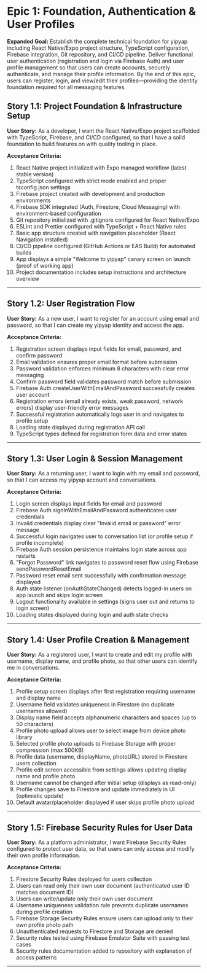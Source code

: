 # Epic 1: Foundation, Authentication & User Profiles

**Expanded Goal:** Establish the complete technical foundation for yipyap including React Native/Expo project structure, TypeScript configuration, Firebase integration, Git repository, and CI/CD pipeline. Deliver functional user authentication (registration and login via Firebase Auth) and user profile management so that users can create accounts, securely authenticate, and manage their profile information. By the end of this epic, users can register, login, and view/edit their profiles—providing the identity foundation required for all messaging features.

## Story 1.1: Project Foundation & Infrastructure Setup

**User Story:**
As a developer,
I want the React Native/Expo project scaffolded with TypeScript, Firebase, and CI/CD configured,
so that I have a solid foundation to build features on with quality tooling in place.

**Acceptance Criteria:**

1. React Native project initialized with Expo managed workflow (latest stable version)
2. TypeScript configured with strict mode enabled and proper tsconfig.json settings
3. Firebase project created with development and production environments
4. Firebase SDK integrated (Auth, Firestore, Cloud Messaging) with environment-based configuration
5. Git repository initialized with .gitignore configured for React Native/Expo
6. ESLint and Prettier configured with TypeScript + React Native rules
7. Basic app structure created with navigation placeholder (React Navigation installed)
8. CI/CD pipeline configured (GitHub Actions or EAS Build) for automated builds
9. App displays a simple "Welcome to yipyap" canary screen on launch (proof of working app)
10. Project documentation includes setup instructions and architecture overview

---

## Story 1.2: User Registration Flow

**User Story:**
As a new user,
I want to register for an account using email and password,
so that I can create my yipyap identity and access the app.

**Acceptance Criteria:**

1. Registration screen displays input fields for email, password, and confirm password
2. Email validation ensures proper email format before submission
3. Password validation enforces minimum 8 characters with clear error messaging
4. Confirm password field validates password match before submission
5. Firebase Auth createUserWithEmailAndPassword successfully creates user account
6. Registration errors (email already exists, weak password, network errors) display user-friendly error messages
7. Successful registration automatically logs user in and navigates to profile setup
8. Loading state displayed during registration API call
9. TypeScript types defined for registration form data and error states

---

## Story 1.3: User Login & Session Management

**User Story:**
As a returning user,
I want to login with my email and password,
so that I can access my yipyap account and conversations.

**Acceptance Criteria:**

1. Login screen displays input fields for email and password
2. Firebase Auth signInWithEmailAndPassword authenticates user credentials
3. Invalid credentials display clear "Invalid email or password" error message
4. Successful login navigates user to conversation list (or profile setup if profile incomplete)
5. Firebase Auth session persistence maintains login state across app restarts
6. "Forgot Password" link navigates to password reset flow using Firebase sendPasswordResetEmail
7. Password reset email sent successfully with confirmation message displayed
8. Auth state listener (onAuthStateChanged) detects logged-in users on app launch and skips login screen
9. Logout functionality available in settings (signs user out and returns to login screen)
10. Loading states displayed during login and auth state checks

---

## Story 1.4: User Profile Creation & Management

**User Story:**
As a registered user,
I want to create and edit my profile with username, display name, and profile photo,
so that other users can identify me in conversations.

**Acceptance Criteria:**

1. Profile setup screen displays after first registration requiring username and display name
2. Username field validates uniqueness in Firestore (no duplicate usernames allowed)
3. Display name field accepts alphanumeric characters and spaces (up to 50 characters)
4. Profile photo upload allows user to select image from device photo library
5. Selected profile photo uploads to Firebase Storage with proper compression (max 500KB)
6. Profile data (username, displayName, photoURL) stored in Firestore users collection
7. Profile edit screen accessible from settings allows updating display name and profile photo
8. Username cannot be changed after initial setup (displays as read-only)
9. Profile changes save to Firestore and update immediately in UI (optimistic update)
10. Default avatar/placeholder displayed if user skips profile photo upload

---

## Story 1.5: Firebase Security Rules for User Data

**User Story:**
As a platform administrator,
I want Firebase Security Rules configured to protect user data,
so that users can only access and modify their own profile information.

**Acceptance Criteria:**

1. Firestore Security Rules deployed for users collection
2. Users can read only their own user document (authenticated user ID matches document ID)
3. Users can write/update only their own user document
4. Username uniqueness validation rule prevents duplicate usernames during profile creation
5. Firebase Storage Security Rules ensure users can upload only to their own profile photo path
6. Unauthenticated requests to Firestore and Storage are denied
7. Security rules tested using Firebase Emulator Suite with passing test cases
8. Security rules documentation added to repository with explanation of access patterns

---

